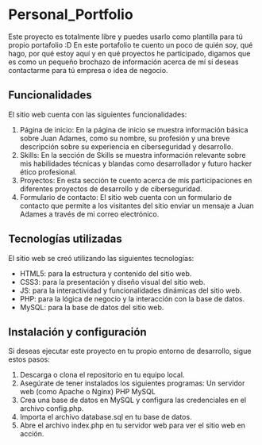 # Personal_Portfolio
Este proyecto es totalmente libre y puedes usarlo como plantilla para tú propio portafolio :D 
En este portafolio te cuento un poco de quién soy, qué hago, por qué estoy aquí y en qué proyectos he participado, digamos que es como un pequeño brochazo de información acerca de mí sí deseas contactarme para tú empresa o idea de negocio.

## Funcionalidades
El sitio web cuenta con las siguientes funcionalidades:
1. Página de inicio: En la página de inicio se muestra información básica sobre Juan Adames, como su nombre, su profesión y una breve descripción sobre su experiencia en ciberseguridad y desarrollo.
2. Skills: En la sección de Skills se muestra información relevante sobre mis habilidades técnicas y blandas como desarrollador y futuro hacker ético profesional.
3. Proyectos: En esta sección te cuento acerca de mis participaciones en diferentes proyectos de desarrollo y de ciberseguridad.
4. Formulario de contacto: El sitio web cuenta con un formulario de contacto que permite a los visitantes del sitio enviar un mensaje a Juan Adames a través de mi correo electrónico.

## Tecnologías utilizadas
El sitio web se creó utilizando las siguientes tecnologías:
- HTML5: para la estructura y contenido del sitio web.
- CSS3: para la presentación y diseño visual del sitio web.
- JS: para la interactividad y funcionalidades dinámicas del sitio web.
- PHP: para la lógica de negocio y la interacción con la base de datos.
- MySQL: para la base de datos del sitio web.


## Instalación y configuración
Si deseas ejecutar este proyecto en tu propio entorno de desarrollo, sigue estos pasos:
1. Descarga o clona el repositorio en tu equipo local.
2. Asegúrate de tener instalados los siguientes programas:
    Un servidor web (como Apache o Nginx)
    PHP
    MySQL
3. Crea una base de datos en MySQL y configura las credenciales en el archivo config.php.
4. Importa el archivo database.sql en tu base de datos.
5. Abre el archivo index.php en tu servidor web para ver el sitio web en acción.
